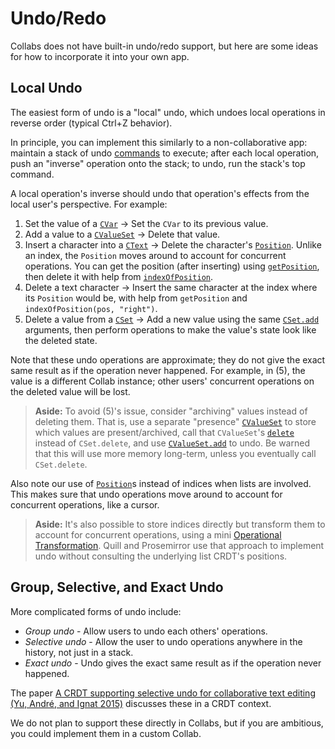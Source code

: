 # Undo/Redo

Collabs does not have built-in undo/redo support, but here are some ideas for how to incorporate it into your own app.

## Local Undo

The easiest form of undo is a "local" undo, which undoes local operations in reverse order (typical Ctrl+Z behavior).

In principle, you can implement this similarly to a non-collaborative app: maintain a stack of undo [commands](https://en.wikipedia.org/wiki/Command_pattern) to execute; after each local operation, push an "inverse" operation onto the stack; to undo, run the stack's top command.

A local operation's inverse should undo that operation's effects from the local user's perspective. For example:

1. Set the value of a [`CVar`](../api/collabs/classes/CVar.html) -> Set the `CVar` to its previous value.
2. Add a value to a [`CValueSet`](../api/collabs/classes/CValueSet.html) -> Delete that value.
3. Insert a character into a [`CText`](../api/collabs/classes/CText.html) -> Delete the character's [`Position`](../api/collabs/modules.html#Position). Unlike an index, the `Position` moves around to account for concurrent operations. You can get the position (after inserting) using [`getPosition`](../api/collabs/classes/CText.html#getPosition), then delete it with help from [`indexOfPosition`](../api/collabs/classes/CText.html#indexOfPosition).
4. Delete a text character -> Insert the same character at the index where its `Position` would be, with help from `getPosition` and `indexOfPosition(pos, "right")`.
5. Delete a value from a [`CSet`](../api/collabs/classes/CSet.html) -> Add a new value using the same [`CSet.add`](../api/collabs/classes/CSet.html#add) arguments, then perform operations to make the value's state look like the deleted state.

Note that these undo operations are approximate; they do not give the exact same result as if the operation never happened. For example, in (5), the value is a different Collab instance; other users' concurrent operations on the deleted value will be lost.

> **Aside:** To avoid (5)'s issue, consider "archiving" values instead of deleting them. That is, use a separate "presence" [`CValueSet`](../api/collabs/classes/CValueSet.html) to store which values are present/archived, call that `CValueSet`'s [`delete`](../api/collabs/classes/CValueSet.html#delete) instead of `CSet.delete`, and use [`CValueSet.add`](../api/collabs/classes/CValueSet.html#add) to undo. Be warned that this will use more memory long-term, unless you eventually call `CSet.delete`.

Also note our use of [`Position`](../api/collabs/modules.html#Position)s instead of indices when lists are involved. This makes sure that undo operations move around to account for concurrent operations, like a cursor.

> **Aside:** It's also possible to store indices directly but transform them to account for concurrent operations, using a mini [Operational Transformation](https://en.wikipedia.org/wiki/Operational_transformation). Quill and Prosemirror use that approach to implement undo without consulting the underlying list CRDT's positions.

## Group, Selective, and Exact Undo

More complicated forms of undo include:

- _Group undo_ - Allow users to undo each others' operations.
- _Selective undo_ - Allow the user to undo operations anywhere in the history, not just in a stack.
- _Exact undo_ - Undo gives the exact same result as if the operation never happened.

The paper [A CRDT supporting selective undo for collaborative text editing (Yu, André, and Ignat 2015)](https://members.loria.fr/CIgnat/files/pdf/YuDAIS15.pdf) discusses these in a CRDT context.

We do not plan to support these directly in Collabs, but if you are ambitious, you could implement them in a custom Collab.
